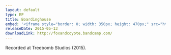 ```yaml
---
layout: default
type: EP
title: Boardinghouse
embed: '<iframe style="border: 0; width: 350px; height: 470px;" src="https://bandcamp.com/EmbeddedPlayer/album=195025398/size=large/bgcol=ffffff/linkcol=0687f5/tracklist=false/transparent=true/" seamless=""></iframe>'
releaseDate: 2015-05-13
downloadLink: http://foxandcoyote.bandcamp.com/
---
```

Recorded at Treebomb Studios (2015).